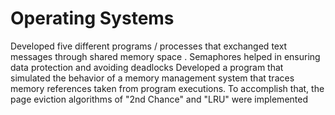 # Operating Systems
 Developed five different programs / processes that exchanged text messages through shared memory space . Semaphores helped in ensuring data protection and avoiding deadlocks Developed a program that simulated the behavior of a memory management system that traces memory references taken from program executions. To accomplish that, the page eviction algorithms of "2nd Chance" and "LRU" were implemented
